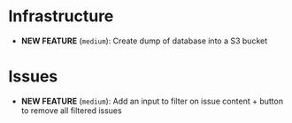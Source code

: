 # Infrastructure
* **NEW FEATURE** (`medium`): Create dump of database into a S3 bucket

# Issues
* **NEW FEATURE** (`medium`): Add an input to filter on issue content + button to remove all filtered issues
